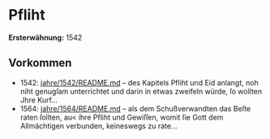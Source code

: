 # Pfliht

**Ersterwähnung:** 1542

## Vorkommen
- 1542: [jahre/1542/README.md](../jahre/1542/README.md) – des Kapitels Pfliht und Eid
anlangt, noh niht genugſam unterrichtet und darin in
etwas zweifeln würde, ſo wollten Jhre Kurf...
- 1564: [jahre/1564/README.md](../jahre/1564/README.md) – als dem Schußverwandten das Beſte raten
ſollten, au< ihre Pfliht und Gewiſſen, womit ſie Gott
dem Allmächtigen verbunden, keineswegs zu rate...
